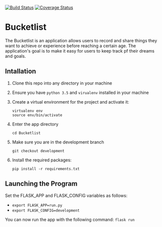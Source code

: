 [![Build Status](https://travis-ci.org/machariamarigi/Bucketlist.svg?branch=master)](https://travis-ci.org/machariamarigi/Bucketlist) [![Coverage Status](https://coveralls.io/repos/github/machariamarigi/Bucketlist/badge.svg?branch=master)](https://coveralls.io/github/machariamarigi/Bucketlist?branch=master)

# Bucketlist

The Bucketlist is an application allows users to record and share things they want to achieve or experience before reaching a certain age. The application's goal is to make it easy for users to keep track pf their dreams and goals.


## Intallation

1. Clone this repo into any directory in your machine

2. Ensure you have `python 3.5` and `virualenv` installed in your machine

3. Create a virtual environment for the project and activate it:
    ```
    virtualenv env
    source env/bin/activate
    ```

4. Enter the app directory
    ```
    cd Bucketlist
    ```

5. Make sure you are in the development branch
    ```
    git checkout development
    ```

6. Install the required packages:
    ```
    pip install -r requirements.txt
    ```

## Launching the Program
Set the FLASK_APP and FLASK_CONFIG variables as follows:

* `export FLASK_APP=run.py`
* `export FLASK_CONFIG=development`

You can now run the app with the following command: `flask run`